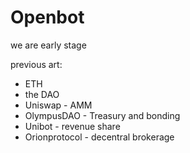 # Openbot

we are early stage

previous art:

* ETH
* the DAO
* Uniswap - AMM
* OlympusDAO - Treasury and bonding
* Unibot - revenue share
* Orionprotocol - decentral brokerage
